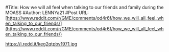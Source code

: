 #Title: How we will all feel when talking to our friends and family during the MOASS
#Author: LENNYa21
#Post URL: [https://www.reddit.com/r/GME/comments/od4r6f/how_we_will_all_feel_when_talking_to_our_friends/](https://www.reddit.com/r/GME/comments/od4r6f/how_we_will_all_feel_when_talking_to_our_friends/)


https://i.redd.it/keg2qtpbv1971.jpg
